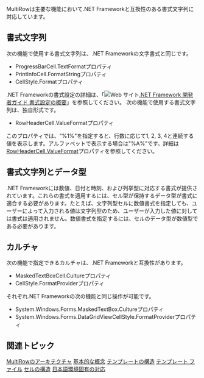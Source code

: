 MultiRowは主要な機能において.NET Frameworkと互換性のある書式文字列に対応しています。

## 書式文字列

次の機能で使用する書式文字列は、.NET Frameworkの文字書式と同じです。

* ProgressBarCell.TextFormatプロパティ
* PrintInfoCell.FormatStringプロパティ
* CellStyle.Formatプロパティ

.NET Frameworkの書式設定の詳細は、「![Web サイト](/DOCUMENT_SITE_LINK_PREFIX_HERE/document-site-files/images/f148c511-6e98-4b55-9904-150a375d5825/images/web.png)[.NET Framework 開発者ガイド 書式設定の概要](https://msdn.microsoft.com/ja-jp/library/26etazsy(v=vs.110).aspx)」を参照してください。
次の機能で使用する書式文字列は、独自形式です。

* RowHeaderCell.ValueFormatプロパティ

このプロパティでは、"%1%"を指定すると、行数に応じて1, 2, 3, 4と連続する値を表示します。アルファベットで表示する場合は"%A%"です。詳細は[RowHeaderCell.ValueFormat](gcdocsite__documentlink?toc-item-id=c0417dd9-a392-486a-8ad5-2be93143e199)プロパティを参照してください。

## 書式文字列とデータ型

.NET Frameworkには数値、日付と時刻、および列挙型に対応する書式が提供されています。これらの書式を適用するには、セル型が保持するデータ型が書式に適合する必要があります。たとえば、文字列型セルに数値書式を指定しても、ユーザーによって入力される値は文字列型のため、ユーザーが入力した値に対しては書式は適用されません。数値書式を指定するには、セルのデータ型が数値型である必要があります。

## カルチャ

次の機能で指定できるカルチャは、.NET Frameworkと互換性があります。

* MaskedTextBoxCell.Cultureプロパティ
* CellStyle.FormatProviderプロパティ

それぞれ.NET Frameworkの次の機能と同じ操作が可能です。

* System.Windows.Forms.MaskedTextBox.Cultureプロパティ
* System.Windows.Forms.DataGridViewCellStyle.FormatProviderプロパティ

## 関連トピック

[MultiRowのアーキテクチャ](gcdocsite__documentlink?toc-item-id=56965dab-d6cc-47fc-99fe-d91b89d5a68b)
[基本的な概念](gcdocsite__documentlink?toc-item-id=16f883de-1a34-4c65-a48a-54975c8e3f1d)
[テンプレートの構造](gcdocsite__documentlink?toc-item-id=34b86ed6-9e19-4958-86bf-0292df8c1533)
[テンプレート ファイル](gcdocsite__documentlink?toc-item-id=ce4d580a-53b6-41d6-90e6-24d7ca29d7cc)
[セルの構造](gcdocsite__documentlink?toc-item-id=2ae7e727-907d-49d4-a70d-4f401899ff41)
[日本語環境固有の対応](gcdocsite__documentlink?toc-item-id=05924354-cd16-4f19-b351-374d4fa67db1)